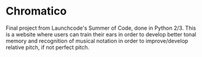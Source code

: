 # Chromatico
Final project from Launchcode's Summer of Code, done in Python 2/3.
This is a website where users can train their ears in order to develop better tonal memory and recognition of musical notation in order to improve/develop relative pitch, if not perfect pitch.
